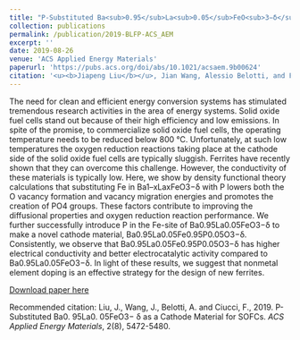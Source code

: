 ```yaml
---
title: "P-Substituted Ba<sub>0.95</sub>La<sub>0.05</sub>FeO<sub>3−δ</sub> as a Cathode Material for SOFCs"
collection: publications
permalink: /publication/2019-BLFP-ACS_AEM
excerpt: ''
date: 2019-08-26
venue: 'ACS Applied Energy Materials'
paperurl: 'https://pubs.acs.org/doi/abs/10.1021/acsaem.9b00624'
citation: '<u><b>Jiapeng Liu</b></u>, Jian Wang, Alessio Belotti, and Francesco Ciucci*. (2019). &quot;P-Substituted Ba0.95La0.05FeO3−δ as a Cathode Material for SOFCs.&quot; <i>ACS Applied Energy Materials</i>, 2(8), 5472-5480.'
---
```

The need for clean and efficient energy conversion systems has stimulated tremendous research activities in the area of energy systems. Solid oxide fuel cells stand out because of their high efficiency and low emissions. In spite of the promise, to commercialize solid oxide fuel cells, the operating temperature needs to be reduced below 800 °C. Unfortunately, at such low temperatures the oxygen reduction reactions taking place at the cathode side of the solid oxide fuel cells are typically sluggish. Ferrites have recently shown that they can overcome this challenge. However, the conductivity of these materials is typically low. Here, we show by density functional theory calculations that substituting Fe in Ba1–xLaxFeO3−δ with P lowers both the O vacancy formation and vacancy migration energies and promotes the creation of PO4 groups. These factors contribute to improving the diffusional properties and oxygen reduction reaction performance. We further successfully introduce P in the Fe-site of Ba0.95La0.05FeO3−δ to make a novel cathode material, Ba0.95La0.05Fe0.95P0.05O3−δ. Consistently, we observe that Ba0.95La0.05Fe0.95P0.05O3−δ has higher electrical conductivity and better electrocatalytic activity compared to Ba0.95La0.05FeO3−δ. In light of these results, we suggest that nonmetal element doping is an effective strategy for the design of new ferrites.

[Download paper here](http://jiapeng-liu.github.io/files/JP-Liu_2019_BLFP_ACS-AEM.pdf)

Recommended citation: Liu, J., Wang, J., Belotti, A. and Ciucci, F., 2019. P-Substituted Ba0. 95La0. 05FeO3− δ as a Cathode Material for SOFCs. <i>ACS Applied Energy Materials</i>, 2(8), 5472-5480.
